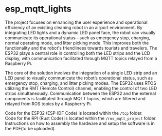 # esp_mqtt_lights

The project focuses on enhancing the user experience and operational efficiency of an existing cleaning robot in an airport environment. By integrating LED lights and a dynamic LED panel face, the robot can visually communicate its operational status—such as emergency stop, charging, normal operating mode, and litter picking mode. This improves both the functionality and the robot's friendliness towards tourists and travelers. The ESP32 plays a central role in controlling both the LED strips and the LCD display, with communication facilitated through MQTT topics relayed from a Raspberry Pi.

The core of the solution involves the integration of a single LED strip and an LED panel to visually communicate the robot’s operational status, such as emergency stop, charging, and litter picking modes. The ESP32 uses RTOS utilizing the RMT (Remote Control) channel, enabling the control of two LED strips simultaneously. Communication between the ESP32 and the external components is facilitated through MQTT topics, which are filtered and relayed from ROS topics by a Raspberry Pi.

Code for the ESP32 (ESP-IDF Code) is located within the `/tcp` folder.<br/>
Code for the RPI (Rust Code) is located within the `/ros_mqtt_project` folder.<br/>
Instructions on how to assembly the hardware and setup the software is in the PDF(to be uploaded).
